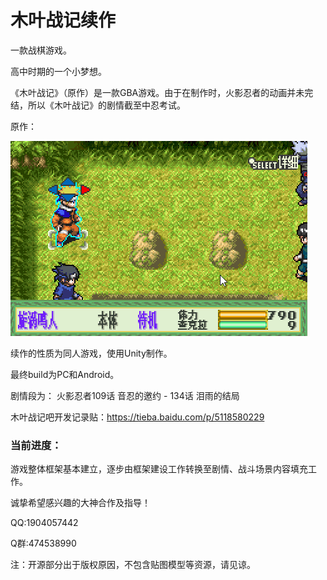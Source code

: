 ﻿# 木叶战记续作

一款战棋游戏。

高中时期的一个小梦想。

《木叶战记》（原作）是一款GBA游戏。由于在制作时，火影忍者的动画并未完结，所以《木叶战记》的剧情截至中忍考试。

原作：

![原作展示.gif](./Blog/原作展示.gif)

续作的性质为同人游戏，使用Unity制作。

最终build为PC和Android。

剧情段为：
火影忍者109话 音忍的邀约 - 134话 泪雨的结局

木叶战记吧开发记录贴：https://tieba.baidu.com/p/5118580229

### 当前进度：

游戏整体框架基本建立，逐步由框架建设工作转换至剧情、战斗场景内容填充工作。

诚挚希望感兴趣的大神合作及指导！

QQ:1904057442

Q群:474538990

注：开源部分出于版权原因，不包含贴图模型等资源，请见谅。